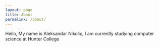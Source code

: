 ```yaml
---
layout: page
title: About
permalink: /about/
---
```


Hello, My name is Aleksandar Nikolic, I am currently studying computer science at Hunter College

